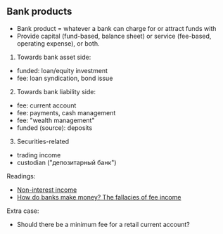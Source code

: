 ## Bank products 

- Bank product = whatever a bank can charge for or attract funds with
- Provide capital (fund-based, balance sheet) or service (fee-based, operating expense), or both.

1. Towards bank asset side: 
  
  - funded: loan/equity investment 
  - fee: loan syndication, bond issue

2. Towards bank liability side:

  - fee: current account
  - fee: payments, cash management 
  - fee: "wealth management"
  - funded (source): deposits

3. Securities-related
  - trading income 
  - custodian ("депозитарный банк")

Readings: 

- [Non-interest income](https://www.clevelandfed.org/en/newsroom-and-events/publications/economic-commentary/2019-economic-commentaries/ec-201914-trends-in-the-noninterest-income-of-banks.aspx)
- [How do banks make money? The fallacies of fee income](http://citeseerx.ist.psu.edu/viewdoc/download?doi=10.1.1.556.8415&rep=rep1&type=pdf)

Extra case:

- Should there be a minimum fee for a retail current account?
